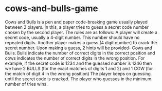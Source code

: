 # cows-and-bulls-game
Cows and Bulls is a pen and paper code-breaking game usually played between 2 players. In this, a player tries to guess a secret code number chosen by the second player. 
The rules are as follows:
A player will create a secret code, usually a 4-digit number.  This number should have no repeated digits.
Another player makes a guess (4 digit number) to crack the secret number. Upon making a guess, 2 hints will be provided- Cows and Bulls.
Bulls indicate the number of correct digits in the correct position and cows indicates the number of correct digits in the wrong position. For example, if the secret code is 1234 and the guessed number is 1246 then we have 2 BULLS (for the exact matches of digits 1 and 2) and 1 COW (for the match of digit 4 in the wrong position)
The player keeps on guessing until the secret code is cracked. The player who guesses in the minimum number of tries wins.
